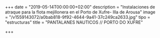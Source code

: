 +++
date = "2019-05-14T00:00:00+02:00"
description = "Instalaciones de atraque para la flota mejillonera en el Porto de Xufre- Illa de Arousa"
image = "/v1559143072/a0bab818-9f92-4644-9a41-37c249ca2633.jpg"
tipo = "estructuras"
title = "PANTALANES NAUTICOS // PORTO DO XUFRE"

+++
